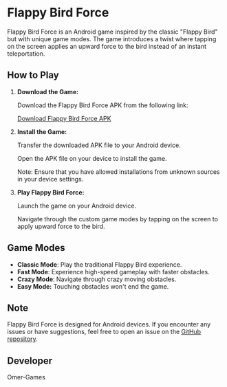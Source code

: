 # Flappy Bird Force

Flappy Bird Force is an Android game inspired by the classic "Flappy Bird" but with unique game modes. The game introduces a twist where tapping on the screen applies an upward force to the bird instead of an instant teleportation.

## How to Play

1. **Download the Game:**

    Download the Flappy Bird Force APK from the following link:

    [Download Flappy Bird Force APK](https://drive.google.com/uc?export=download&id=1UhGtoGehERC5EKAltQw1uYHkrhaTmIWU)

2. **Install the Game:**

    Transfer the downloaded APK file to your Android device.

    Open the APK file on your device to install the game.

    Note: Ensure that you have allowed installations from unknown sources in your device settings.

3. **Play Flappy Bird Force:**

    Launch the game on your Android device.

    Navigate through the custom game modes by tapping on the screen to apply upward force to the bird.

## Game Modes

- **Classic Mode**: Play the traditional Flappy Bird experience.
- **Fast Mode**: Experience high-speed gameplay with faster obstacles.
- **Crazy Mode**: Navigate through crazy moving obstacles.
- **Easy Mode:** Touching obstacles won't end the game.

## Note

Flappy Bird Force is designed for Android devices. If you encounter any issues or have suggestions, feel free to open an issue on the [GitHub repository](https://github.com/omer-games/FlappyBirdForce).

## Developer

Omer-Games
